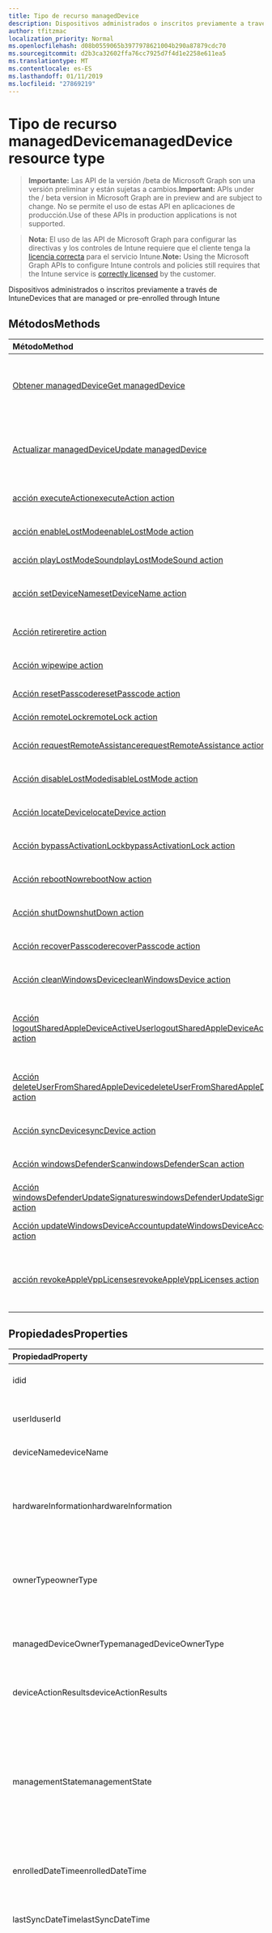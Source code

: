 ```yaml
---
title: Tipo de recurso managedDevice
description: Dispositivos administrados o inscritos previamente a través de Intune
author: tfitzmac
localization_priority: Normal
ms.openlocfilehash: d08b0559065b3977978621004b290a87879cdc70
ms.sourcegitcommit: d2b3ca32602ffa76cc7925d7f4d1e2258e611ea5
ms.translationtype: MT
ms.contentlocale: es-ES
ms.lasthandoff: 01/11/2019
ms.locfileid: "27869219"
---
```

# <a name="manageddevice-resource-type"></a><span data-ttu-id="c6d15-103">Tipo de recurso managedDevice</span><span class="sxs-lookup"><span data-stu-id="c6d15-103">managedDevice resource type</span></span>

> <span data-ttu-id="c6d15-104">**Importante:** Las API de la versión /beta de Microsoft Graph son una versión preliminar y están sujetas a cambios.</span><span class="sxs-lookup"><span data-stu-id="c6d15-104">**Important:** APIs under the / beta version in Microsoft Graph are in preview and are subject to change.</span></span> <span data-ttu-id="c6d15-105">No se permite el uso de estas API en aplicaciones de producción.</span><span class="sxs-lookup"><span data-stu-id="c6d15-105">Use of these APIs in production applications is not supported.</span></span>

> <span data-ttu-id="c6d15-106">**Nota:** El uso de las API de Microsoft Graph para configurar las directivas y los controles de Intune requiere que el cliente tenga la [licencia correcta](https://go.microsoft.com/fwlink/?linkid=839381) para el servicio Intune.</span><span class="sxs-lookup"><span data-stu-id="c6d15-106">**Note:** Using the Microsoft Graph APIs to configure Intune controls and policies still requires that the Intune service is [correctly licensed](https://go.microsoft.com/fwlink/?linkid=839381) by the customer.</span></span>

<span data-ttu-id="c6d15-107">Dispositivos administrados o inscritos previamente a través de Intune</span><span class="sxs-lookup"><span data-stu-id="c6d15-107">Devices that are managed or pre-enrolled through Intune</span></span>
## <a name="methods"></a><span data-ttu-id="c6d15-108">Métodos</span><span class="sxs-lookup"><span data-stu-id="c6d15-108">Methods</span></span>
|<span data-ttu-id="c6d15-109">Método</span><span class="sxs-lookup"><span data-stu-id="c6d15-109">Method</span></span>|<span data-ttu-id="c6d15-110">Tipo de valor devuelto</span><span class="sxs-lookup"><span data-stu-id="c6d15-110">Return Type</span></span>|<span data-ttu-id="c6d15-111">Descripción</span><span class="sxs-lookup"><span data-stu-id="c6d15-111">Description</span></span>|
|:---|:---|:---|
|[<span data-ttu-id="c6d15-112">Obtener managedDevice</span><span class="sxs-lookup"><span data-stu-id="c6d15-112">Get managedDevice</span></span>](../api/intune-devices-manageddevice-get.md)|[<span data-ttu-id="c6d15-113">managedDevice</span><span class="sxs-lookup"><span data-stu-id="c6d15-113">managedDevice</span></span>](../resources/intune-devices-manageddevice.md)|<span data-ttu-id="c6d15-114">Lea las propiedades y las relaciones del objeto [managedDevice](../resources/intune-devices-manageddevice.md).</span><span class="sxs-lookup"><span data-stu-id="c6d15-114">Read properties and relationships of the [managedDevice](../resources/intune-devices-manageddevice.md) object.</span></span>|
|[<span data-ttu-id="c6d15-115">Actualizar managedDevice</span><span class="sxs-lookup"><span data-stu-id="c6d15-115">Update managedDevice</span></span>](../api/intune-devices-manageddevice-update.md)|[<span data-ttu-id="c6d15-116">managedDevice</span><span class="sxs-lookup"><span data-stu-id="c6d15-116">managedDevice</span></span>](../resources/intune-devices-manageddevice.md)|<span data-ttu-id="c6d15-117">Actualice las propiedades de un objeto [managedDevice](../resources/intune-devices-manageddevice.md).</span><span class="sxs-lookup"><span data-stu-id="c6d15-117">Update the properties of a [managedDevice](../resources/intune-devices-manageddevice.md) object.</span></span>|
|[<span data-ttu-id="c6d15-118">acción executeAction</span><span class="sxs-lookup"><span data-stu-id="c6d15-118">executeAction action</span></span>](../api/intune-devices-manageddevice-executeaction.md)|[<span data-ttu-id="c6d15-119">bulkManagedDeviceActionResult</span><span class="sxs-lookup"><span data-stu-id="c6d15-119">bulkManagedDeviceActionResult</span></span>](../resources/intune-devices-bulkmanageddeviceactionresult.md)|<span data-ttu-id="c6d15-120">Todavía no documentado</span><span class="sxs-lookup"><span data-stu-id="c6d15-120">Not yet documented</span></span>|
|[<span data-ttu-id="c6d15-121">acción enableLostMode</span><span class="sxs-lookup"><span data-stu-id="c6d15-121">enableLostMode action</span></span>](../api/intune-devices-manageddevice-enablelostmode.md)|<span data-ttu-id="c6d15-122">Ninguno</span><span class="sxs-lookup"><span data-stu-id="c6d15-122">None</span></span>|<span data-ttu-id="c6d15-123">Habilitar el modo pierden</span><span class="sxs-lookup"><span data-stu-id="c6d15-123">Enable lost mode</span></span>|
|[<span data-ttu-id="c6d15-124">acción playLostModeSound</span><span class="sxs-lookup"><span data-stu-id="c6d15-124">playLostModeSound action</span></span>](../api/intune-devices-manageddevice-playlostmodesound.md)|<span data-ttu-id="c6d15-125">Ninguno</span><span class="sxs-lookup"><span data-stu-id="c6d15-125">None</span></span>|<span data-ttu-id="c6d15-126">Bloqueo remoto</span><span class="sxs-lookup"><span data-stu-id="c6d15-126">Remote lock</span></span>|
|[<span data-ttu-id="c6d15-127">acción setDeviceName</span><span class="sxs-lookup"><span data-stu-id="c6d15-127">setDeviceName action</span></span>](../api/intune-devices-manageddevice-setdevicename.md)|<span data-ttu-id="c6d15-128">Ninguno</span><span class="sxs-lookup"><span data-stu-id="c6d15-128">None</span></span>|<span data-ttu-id="c6d15-129">Establecer el nombre de dispositivo del dispositivo.</span><span class="sxs-lookup"><span data-stu-id="c6d15-129">Set device name of the device.</span></span>|
|[<span data-ttu-id="c6d15-130">Acción retire</span><span class="sxs-lookup"><span data-stu-id="c6d15-130">retire action</span></span>](../api/intune-devices-manageddevice-retire.md)|<span data-ttu-id="c6d15-131">Ninguno</span><span class="sxs-lookup"><span data-stu-id="c6d15-131">None</span></span>|<span data-ttu-id="c6d15-132">Retirar un dispositivo</span><span class="sxs-lookup"><span data-stu-id="c6d15-132">Retire a device</span></span>|
|[<span data-ttu-id="c6d15-133">Acción wipe</span><span class="sxs-lookup"><span data-stu-id="c6d15-133">wipe action</span></span>](../api/intune-devices-manageddevice-wipe.md)|<span data-ttu-id="c6d15-134">Ninguno</span><span class="sxs-lookup"><span data-stu-id="c6d15-134">None</span></span>|<span data-ttu-id="c6d15-135">Eliminar los datos de un dispositivo</span><span class="sxs-lookup"><span data-stu-id="c6d15-135">Wipe a device</span></span>|
|[<span data-ttu-id="c6d15-136">Acción resetPasscode</span><span class="sxs-lookup"><span data-stu-id="c6d15-136">resetPasscode action</span></span>](../api/intune-devices-manageddevice-resetpasscode.md)|<span data-ttu-id="c6d15-137">Ninguno</span><span class="sxs-lookup"><span data-stu-id="c6d15-137">None</span></span>|<span data-ttu-id="c6d15-138">Restablecer código de acceso</span><span class="sxs-lookup"><span data-stu-id="c6d15-138">Reset passcode</span></span>|
|[<span data-ttu-id="c6d15-139">Acción remoteLock</span><span class="sxs-lookup"><span data-stu-id="c6d15-139">remoteLock action</span></span>](../api/intune-devices-manageddevice-remotelock.md)|<span data-ttu-id="c6d15-140">Ninguno</span><span class="sxs-lookup"><span data-stu-id="c6d15-140">None</span></span>|<span data-ttu-id="c6d15-141">Bloqueo remoto</span><span class="sxs-lookup"><span data-stu-id="c6d15-141">Remote lock</span></span>|
|[<span data-ttu-id="c6d15-142">Acción requestRemoteAssistance</span><span class="sxs-lookup"><span data-stu-id="c6d15-142">requestRemoteAssistance action</span></span>](../api/intune-devices-manageddevice-requestremoteassistance.md)|<span data-ttu-id="c6d15-143">Ninguno</span><span class="sxs-lookup"><span data-stu-id="c6d15-143">None</span></span>|<span data-ttu-id="c6d15-144">Solicitar asistencia remota</span><span class="sxs-lookup"><span data-stu-id="c6d15-144">Request remote assistance</span></span>|
|[<span data-ttu-id="c6d15-145">Acción disableLostMode</span><span class="sxs-lookup"><span data-stu-id="c6d15-145">disableLostMode action</span></span>](../api/intune-devices-manageddevice-disablelostmode.md)|<span data-ttu-id="c6d15-146">Ninguno</span><span class="sxs-lookup"><span data-stu-id="c6d15-146">None</span></span>|<span data-ttu-id="c6d15-147">Deshabilitar modo Perdido</span><span class="sxs-lookup"><span data-stu-id="c6d15-147">Disable lost mode</span></span>|
|[<span data-ttu-id="c6d15-148">Acción locateDevice</span><span class="sxs-lookup"><span data-stu-id="c6d15-148">locateDevice action</span></span>](../api/intune-devices-manageddevice-locatedevice.md)|<span data-ttu-id="c6d15-149">Ninguno</span><span class="sxs-lookup"><span data-stu-id="c6d15-149">None</span></span>|<span data-ttu-id="c6d15-150">Buscar un dispositivo</span><span class="sxs-lookup"><span data-stu-id="c6d15-150">Locate a device</span></span>|
|[<span data-ttu-id="c6d15-151">Acción bypassActivationLock</span><span class="sxs-lookup"><span data-stu-id="c6d15-151">bypassActivationLock action</span></span>](../api/intune-devices-manageddevice-bypassactivationlock.md)|<span data-ttu-id="c6d15-152">Ninguno</span><span class="sxs-lookup"><span data-stu-id="c6d15-152">None</span></span>|<span data-ttu-id="c6d15-153">Omitir bloqueo de activación</span><span class="sxs-lookup"><span data-stu-id="c6d15-153">Bypass activation lock</span></span>|
|[<span data-ttu-id="c6d15-154">Acción rebootNow</span><span class="sxs-lookup"><span data-stu-id="c6d15-154">rebootNow action</span></span>](../api/intune-devices-manageddevice-rebootnow.md)|<span data-ttu-id="c6d15-155">Ninguno</span><span class="sxs-lookup"><span data-stu-id="c6d15-155">None</span></span>|<span data-ttu-id="c6d15-156">Reiniciar el dispositivo</span><span class="sxs-lookup"><span data-stu-id="c6d15-156">Reboot device</span></span>|
|[<span data-ttu-id="c6d15-157">Acción shutDown</span><span class="sxs-lookup"><span data-stu-id="c6d15-157">shutDown action</span></span>](../api/intune-devices-manageddevice-shutdown.md)|<span data-ttu-id="c6d15-158">Ninguno</span><span class="sxs-lookup"><span data-stu-id="c6d15-158">None</span></span>|<span data-ttu-id="c6d15-159">Apagar el dispositivo</span><span class="sxs-lookup"><span data-stu-id="c6d15-159">Shut down device</span></span>|
|[<span data-ttu-id="c6d15-160">Acción recoverPasscode</span><span class="sxs-lookup"><span data-stu-id="c6d15-160">recoverPasscode action</span></span>](../api/intune-devices-manageddevice-recoverpasscode.md)|<span data-ttu-id="c6d15-161">Ninguno</span><span class="sxs-lookup"><span data-stu-id="c6d15-161">None</span></span>|<span data-ttu-id="c6d15-162">Recuperar código de acceso</span><span class="sxs-lookup"><span data-stu-id="c6d15-162">Recover passcode</span></span>|
|[<span data-ttu-id="c6d15-163">Acción cleanWindowsDevice</span><span class="sxs-lookup"><span data-stu-id="c6d15-163">cleanWindowsDevice action</span></span>](../api/intune-devices-manageddevice-cleanwindowsdevice.md)|<span data-ttu-id="c6d15-164">Ninguno</span><span class="sxs-lookup"><span data-stu-id="c6d15-164">None</span></span>|<span data-ttu-id="c6d15-165">Limpiar dispositivo Windows</span><span class="sxs-lookup"><span data-stu-id="c6d15-165">Clean Windows device</span></span>|
|[<span data-ttu-id="c6d15-166">Acción logoutSharedAppleDeviceActiveUser</span><span class="sxs-lookup"><span data-stu-id="c6d15-166">logoutSharedAppleDeviceActiveUser action</span></span>](../api/intune-devices-manageddevice-logoutsharedappledeviceactiveuser.md)|<span data-ttu-id="c6d15-167">Ninguno</span><span class="sxs-lookup"><span data-stu-id="c6d15-167">None</span></span>|<span data-ttu-id="c6d15-168">Cerrar la sesión del usuario activo del dispositivo Apple compartido</span><span class="sxs-lookup"><span data-stu-id="c6d15-168">Logout shared Apple device active user</span></span>|
|[<span data-ttu-id="c6d15-169">Acción deleteUserFromSharedAppleDevice</span><span class="sxs-lookup"><span data-stu-id="c6d15-169">deleteUserFromSharedAppleDevice action</span></span>](../api/intune-devices-manageddevice-deleteuserfromsharedappledevice.md)|<span data-ttu-id="c6d15-170">Ninguno</span><span class="sxs-lookup"><span data-stu-id="c6d15-170">None</span></span>|<span data-ttu-id="c6d15-171">Eliminar usuario del dispositivo Apple compartido</span><span class="sxs-lookup"><span data-stu-id="c6d15-171">Delete user from shared Apple device</span></span>|
|[<span data-ttu-id="c6d15-172">Acción syncDevice</span><span class="sxs-lookup"><span data-stu-id="c6d15-172">syncDevice action</span></span>](../api/intune-devices-manageddevice-syncdevice.md)|<span data-ttu-id="c6d15-173">Ninguno</span><span class="sxs-lookup"><span data-stu-id="c6d15-173">None</span></span>|<span data-ttu-id="c6d15-174">Todavía no documentado</span><span class="sxs-lookup"><span data-stu-id="c6d15-174">Not yet documented</span></span>|
|[<span data-ttu-id="c6d15-175">Acción windowsDefenderScan</span><span class="sxs-lookup"><span data-stu-id="c6d15-175">windowsDefenderScan action</span></span>](../api/intune-devices-manageddevice-windowsdefenderscan.md)|<span data-ttu-id="c6d15-176">Ninguno</span><span class="sxs-lookup"><span data-stu-id="c6d15-176">None</span></span>|<span data-ttu-id="c6d15-177">Todavía no documentado</span><span class="sxs-lookup"><span data-stu-id="c6d15-177">Not yet documented</span></span>|
|[<span data-ttu-id="c6d15-178">Acción windowsDefenderUpdateSignatures</span><span class="sxs-lookup"><span data-stu-id="c6d15-178">windowsDefenderUpdateSignatures action</span></span>](../api/intune-devices-manageddevice-windowsdefenderupdatesignatures.md)|<span data-ttu-id="c6d15-179">Ninguno</span><span class="sxs-lookup"><span data-stu-id="c6d15-179">None</span></span>|<span data-ttu-id="c6d15-180">Todavía no documentado</span><span class="sxs-lookup"><span data-stu-id="c6d15-180">Not yet documented</span></span>|
|[<span data-ttu-id="c6d15-181">Acción updateWindowsDeviceAccount</span><span class="sxs-lookup"><span data-stu-id="c6d15-181">updateWindowsDeviceAccount action</span></span>](../api/intune-devices-manageddevice-updatewindowsdeviceaccount.md)|<span data-ttu-id="c6d15-182">Ninguno</span><span class="sxs-lookup"><span data-stu-id="c6d15-182">None</span></span>|<span data-ttu-id="c6d15-183">Todavía no documentado</span><span class="sxs-lookup"><span data-stu-id="c6d15-183">Not yet documented</span></span>|
|[<span data-ttu-id="c6d15-184">acción revokeAppleVppLicenses</span><span class="sxs-lookup"><span data-stu-id="c6d15-184">revokeAppleVppLicenses action</span></span>](../api/intune-devices-manageddevice-revokeapplevpplicenses.md)|<span data-ttu-id="c6d15-185">Ninguno</span><span class="sxs-lookup"><span data-stu-id="c6d15-185">None</span></span>|<span data-ttu-id="c6d15-186">Revocar todas las licencias de Apple Vpp para un dispositivo</span><span class="sxs-lookup"><span data-stu-id="c6d15-186">Revoke all Apple Vpp licenses for a device</span></span>|

## <a name="properties"></a><span data-ttu-id="c6d15-187">Propiedades</span><span class="sxs-lookup"><span data-stu-id="c6d15-187">Properties</span></span>
|<span data-ttu-id="c6d15-188">Propiedad</span><span class="sxs-lookup"><span data-stu-id="c6d15-188">Property</span></span>|<span data-ttu-id="c6d15-189">Tipo</span><span class="sxs-lookup"><span data-stu-id="c6d15-189">Type</span></span>|<span data-ttu-id="c6d15-190">Descripción</span><span class="sxs-lookup"><span data-stu-id="c6d15-190">Description</span></span>|
|:---|:---|:---|
|<span data-ttu-id="c6d15-191">id</span><span class="sxs-lookup"><span data-stu-id="c6d15-191">id</span></span>|<span data-ttu-id="c6d15-192">Cadena</span><span class="sxs-lookup"><span data-stu-id="c6d15-192">String</span></span>|<span data-ttu-id="c6d15-193">Identificador único del dispositivo.</span><span class="sxs-lookup"><span data-stu-id="c6d15-193">Unique Identifier for the device</span></span>|
|<span data-ttu-id="c6d15-194">userId</span><span class="sxs-lookup"><span data-stu-id="c6d15-194">userId</span></span>|<span data-ttu-id="c6d15-195">Cadena</span><span class="sxs-lookup"><span data-stu-id="c6d15-195">String</span></span>|<span data-ttu-id="c6d15-196">Identificador único del usuario asociado al dispositivo.</span><span class="sxs-lookup"><span data-stu-id="c6d15-196">Unique Identifier for the user associated with the device</span></span>|
|<span data-ttu-id="c6d15-197">deviceName</span><span class="sxs-lookup"><span data-stu-id="c6d15-197">deviceName</span></span>|<span data-ttu-id="c6d15-198">Cadena</span><span class="sxs-lookup"><span data-stu-id="c6d15-198">String</span></span>|<span data-ttu-id="c6d15-199">Nombre del dispositivo.</span><span class="sxs-lookup"><span data-stu-id="c6d15-199">Name of the device</span></span>|
|<span data-ttu-id="c6d15-200">hardwareInformation</span><span class="sxs-lookup"><span data-stu-id="c6d15-200">hardwareInformation</span></span>|[<span data-ttu-id="c6d15-201">hardwareInformation</span><span class="sxs-lookup"><span data-stu-id="c6d15-201">hardwareInformation</span></span>](../resources/intune-devices-hardwareinformation.md)|<span data-ttu-id="c6d15-202">Los detalles de hardward para el dispositivo.</span><span class="sxs-lookup"><span data-stu-id="c6d15-202">The hardward details for the device.</span></span>  <span data-ttu-id="c6d15-203">Incluye información como el espacio de almacenamiento, el fabricante, el número de serie, etcetera.</span><span class="sxs-lookup"><span data-stu-id="c6d15-203">Includes information such as storage space, manufacturer, serial number, etc.</span></span>|
|<span data-ttu-id="c6d15-204">ownerType</span><span class="sxs-lookup"><span data-stu-id="c6d15-204">ownerType</span></span>|[<span data-ttu-id="c6d15-205">ownerType</span><span class="sxs-lookup"><span data-stu-id="c6d15-205">ownerType</span></span>](../resources/intune-devices-ownertype.md)|<span data-ttu-id="c6d15-206">Propietario del dispositivo.</span><span class="sxs-lookup"><span data-stu-id="c6d15-206">Ownership of the device.</span></span> <span data-ttu-id="c6d15-207">Puede ser 'compañía' o 'personal'.</span><span class="sxs-lookup"><span data-stu-id="c6d15-207">Can be 'company' or 'personal'.</span></span> <span data-ttu-id="c6d15-208">Los valores posibles son: `unknown`, `company` y `personal`.</span><span class="sxs-lookup"><span data-stu-id="c6d15-208">Possible values are: `unknown`, `company`, `personal`.</span></span>|
|<span data-ttu-id="c6d15-209">managedDeviceOwnerType</span><span class="sxs-lookup"><span data-stu-id="c6d15-209">managedDeviceOwnerType</span></span>|[<span data-ttu-id="c6d15-210">managedDeviceOwnerType</span><span class="sxs-lookup"><span data-stu-id="c6d15-210">managedDeviceOwnerType</span></span>](../resources/intune-devices-manageddeviceownertype.md)|<span data-ttu-id="c6d15-211">Propietario del dispositivo.</span><span class="sxs-lookup"><span data-stu-id="c6d15-211">Ownership of the device.</span></span> <span data-ttu-id="c6d15-212">Puede ser 'compañía' o 'personal'.</span><span class="sxs-lookup"><span data-stu-id="c6d15-212">Can be 'company' or 'personal'.</span></span> <span data-ttu-id="c6d15-213">Los valores posibles son: `unknown`, `company` y `personal`.</span><span class="sxs-lookup"><span data-stu-id="c6d15-213">Possible values are: `unknown`, `company`, `personal`.</span></span>|
|<span data-ttu-id="c6d15-214">deviceActionResults</span><span class="sxs-lookup"><span data-stu-id="c6d15-214">deviceActionResults</span></span>|<span data-ttu-id="c6d15-215">Colección [deviceActionResult](../resources/intune-devices-deviceactionresult.md)</span><span class="sxs-lookup"><span data-stu-id="c6d15-215">[deviceActionResult](../resources/intune-devices-deviceactionresult.md) collection</span></span>|<span data-ttu-id="c6d15-216">Lista de objetos deviceActionResult ComplexType.</span><span class="sxs-lookup"><span data-stu-id="c6d15-216">List of ComplexType deviceActionResult objects.</span></span>|
|<span data-ttu-id="c6d15-217">managementState</span><span class="sxs-lookup"><span data-stu-id="c6d15-217">managementState</span></span>|[<span data-ttu-id="c6d15-218">managementState</span><span class="sxs-lookup"><span data-stu-id="c6d15-218">managementState</span></span>](../resources/intune-devices-managementstate.md)|<span data-ttu-id="c6d15-219">Estado de administración del dispositivo.</span><span class="sxs-lookup"><span data-stu-id="c6d15-219">Management state of the device.</span></span> <span data-ttu-id="c6d15-220">Los valores posibles son: `managed`, `retirePending`, `retireFailed`, `wipePending`, `wipeFailed`, `unhealthy`, `deletePending`, `retireIssued`, `wipeIssued`, `wipeCanceled`, `retireCanceled` y `discovered`.</span><span class="sxs-lookup"><span data-stu-id="c6d15-220">Possible values are: `managed`, `retirePending`, `retireFailed`, `wipePending`, `wipeFailed`, `unhealthy`, `deletePending`, `retireIssued`, `wipeIssued`, `wipeCanceled`, `retireCanceled`, `discovered`.</span></span>|
|<span data-ttu-id="c6d15-221">enrolledDateTime</span><span class="sxs-lookup"><span data-stu-id="c6d15-221">enrolledDateTime</span></span>|<span data-ttu-id="c6d15-222">DateTimeOffset</span><span class="sxs-lookup"><span data-stu-id="c6d15-222">DateTimeOffset</span></span>|<span data-ttu-id="c6d15-223">Hora de inscripción del dispositivo.</span><span class="sxs-lookup"><span data-stu-id="c6d15-223">Enrollment time of the device.</span></span>|
|<span data-ttu-id="c6d15-224">lastSyncDateTime</span><span class="sxs-lookup"><span data-stu-id="c6d15-224">lastSyncDateTime</span></span>|<span data-ttu-id="c6d15-225">DateTimeOffset</span><span class="sxs-lookup"><span data-stu-id="c6d15-225">DateTimeOffset</span></span>|<span data-ttu-id="c6d15-226">Fecha y hora en que el dispositivo completó por última vez una sincronización correcta con Intune.</span><span class="sxs-lookup"><span data-stu-id="c6d15-226">The date and time that the device last completed a successful sync with Intune.</span></span>|
|<span data-ttu-id="c6d15-227">chassisType</span><span class="sxs-lookup"><span data-stu-id="c6d15-227">chassisType</span></span>|[<span data-ttu-id="c6d15-228">chassisType</span><span class="sxs-lookup"><span data-stu-id="c6d15-228">chassisType</span></span>](../resources/intune-devices-chassistype.md)|<span data-ttu-id="c6d15-229">Tipo de chasis del dispositivo.</span><span class="sxs-lookup"><span data-stu-id="c6d15-229">Chassis type of the device.</span></span> <span data-ttu-id="c6d15-230">Los valores posibles son: `unknown`, `desktop`, `laptop`, `worksWorkstation`, `enterpriseServer`, `phone`, `tablet`, `mobileOther` y `mobileUnknown`.</span><span class="sxs-lookup"><span data-stu-id="c6d15-230">Possible values are: `unknown`, `desktop`, `laptop`, `worksWorkstation`, `enterpriseServer`, `phone`, `tablet`, `mobileOther`, `mobileUnknown`.</span></span>|
|<span data-ttu-id="c6d15-231">operatingSystem</span><span class="sxs-lookup"><span data-stu-id="c6d15-231">operatingSystem</span></span>|<span data-ttu-id="c6d15-232">Cadena</span><span class="sxs-lookup"><span data-stu-id="c6d15-232">String</span></span>|<span data-ttu-id="c6d15-233">Sistema operativo del dispositivo.</span><span class="sxs-lookup"><span data-stu-id="c6d15-233">Operating system of the device.</span></span> <span data-ttu-id="c6d15-234">Windows, iOS, etc.</span><span class="sxs-lookup"><span data-stu-id="c6d15-234">Windows, iOS, etc.</span></span>|
|<span data-ttu-id="c6d15-235">deviceType</span><span class="sxs-lookup"><span data-stu-id="c6d15-235">deviceType</span></span>|[<span data-ttu-id="c6d15-236">deviceType</span><span class="sxs-lookup"><span data-stu-id="c6d15-236">deviceType</span></span>](../resources/intune-shared-devicetype.md)|<span data-ttu-id="c6d15-237">Plataforma del dispositivo.</span><span class="sxs-lookup"><span data-stu-id="c6d15-237">Platform of the device.</span></span> <span data-ttu-id="c6d15-238">Los valores posibles son: `desktop`, `windowsRT`, `winMO6`, `nokia`, `windowsPhone`, `mac`, `winCE`, `winEmbedded`, `iPhone`, `iPad`, `iPod`, `android`, `iSocConsumer`, `unix`, `macMDM`, `holoLens`, `surfaceHub`, `androidForWork`, `androidEnterprise` , `blackberry`, `palm`, `unknown`.</span><span class="sxs-lookup"><span data-stu-id="c6d15-238">Possible values are: `desktop`, `windowsRT`, `winMO6`, `nokia`, `windowsPhone`, `mac`, `winCE`, `winEmbedded`, `iPhone`, `iPad`, `iPod`, `android`, `iSocConsumer`, `unix`, `macMDM`, `holoLens`, `surfaceHub`, `androidForWork`, `androidEnterprise`, `blackberry`, `palm`, `unknown`.</span></span>|
|<span data-ttu-id="c6d15-239">complianceState</span><span class="sxs-lookup"><span data-stu-id="c6d15-239">complianceState</span></span>|[<span data-ttu-id="c6d15-240">complianceState</span><span class="sxs-lookup"><span data-stu-id="c6d15-240">complianceState</span></span>](../resources/intune-devices-compliancestate.md)|<span data-ttu-id="c6d15-241">Estado de cumplimiento del dispositivo.</span><span class="sxs-lookup"><span data-stu-id="c6d15-241">Compliance state of the device.</span></span> <span data-ttu-id="c6d15-242">Los valores posibles son: `unknown`, `compliant`, `noncompliant`, `conflict`, `error`, `inGracePeriod` y `configManager`.</span><span class="sxs-lookup"><span data-stu-id="c6d15-242">Possible values are: `unknown`, `compliant`, `noncompliant`, `conflict`, `error`, `inGracePeriod`, `configManager`.</span></span>|
|<span data-ttu-id="c6d15-243">jailBroken</span><span class="sxs-lookup"><span data-stu-id="c6d15-243">jailBroken</span></span>|<span data-ttu-id="c6d15-244">Cadena</span><span class="sxs-lookup"><span data-stu-id="c6d15-244">String</span></span>|<span data-ttu-id="c6d15-245">Indica si se trata de un dispositivo liberado o con permisos elevados.</span><span class="sxs-lookup"><span data-stu-id="c6d15-245">whether the device is jail broken or rooted.</span></span>|
|<span data-ttu-id="c6d15-246">managementAgent</span><span class="sxs-lookup"><span data-stu-id="c6d15-246">managementAgent</span></span>|[<span data-ttu-id="c6d15-247">managementAgentType</span><span class="sxs-lookup"><span data-stu-id="c6d15-247">managementAgentType</span></span>](../resources/intune-devices-managementagenttype.md)|<span data-ttu-id="c6d15-248">Canal de administración del dispositivo.</span><span class="sxs-lookup"><span data-stu-id="c6d15-248">Management channel of the device.</span></span> <span data-ttu-id="c6d15-249">Intune, EAS, etcetera. Los valores posibles son: `eas`, `mdm`, `easMdm`, `intuneClient`, `easIntuneClient`, `configurationManagerClient`, `configurationManagerClientMdm`, `configurationManagerClientMdmEas`, `unknown`, `jamf`, `googleCloudDevicePolicyController`, `microsoft365ManagedMdm`.</span><span class="sxs-lookup"><span data-stu-id="c6d15-249">Intune, EAS, etc. Possible values are: `eas`, `mdm`, `easMdm`, `intuneClient`, `easIntuneClient`, `configurationManagerClient`, `configurationManagerClientMdm`, `configurationManagerClientMdmEas`, `unknown`, `jamf`, `googleCloudDevicePolicyController`, `microsoft365ManagedMdm`.</span></span>|
|<span data-ttu-id="c6d15-250">osVersion</span><span class="sxs-lookup"><span data-stu-id="c6d15-250">osVersion</span></span>|<span data-ttu-id="c6d15-251">Cadena</span><span class="sxs-lookup"><span data-stu-id="c6d15-251">String</span></span>|<span data-ttu-id="c6d15-252">Versión del sistema operativo del dispositivo.</span><span class="sxs-lookup"><span data-stu-id="c6d15-252">Operating system version of the device.</span></span>|
|<span data-ttu-id="c6d15-253">easActivated</span><span class="sxs-lookup"><span data-stu-id="c6d15-253">easActivated</span></span>|<span data-ttu-id="c6d15-254">Booleano</span><span class="sxs-lookup"><span data-stu-id="c6d15-254">Boolean</span></span>|<span data-ttu-id="c6d15-255">Indica si el dispositivo tiene Exchange ActiveSync activado.</span><span class="sxs-lookup"><span data-stu-id="c6d15-255">Whether the device is Exchange ActiveSync activated.</span></span>|
|<span data-ttu-id="c6d15-256">easDeviceId</span><span class="sxs-lookup"><span data-stu-id="c6d15-256">easDeviceId</span></span>|<span data-ttu-id="c6d15-257">Cadena</span><span class="sxs-lookup"><span data-stu-id="c6d15-257">String</span></span>|<span data-ttu-id="c6d15-258">Identificador de Exchange ActiveSync del dispositivo.</span><span class="sxs-lookup"><span data-stu-id="c6d15-258">Exchange ActiveSync Id of the device.</span></span>|
|<span data-ttu-id="c6d15-259">easActivationDateTime</span><span class="sxs-lookup"><span data-stu-id="c6d15-259">easActivationDateTime</span></span>|<span data-ttu-id="c6d15-260">DateTimeOffset</span><span class="sxs-lookup"><span data-stu-id="c6d15-260">DateTimeOffset</span></span>|<span data-ttu-id="c6d15-261">Hora de activación de Exchange ActivationSync del dispositivo.</span><span class="sxs-lookup"><span data-stu-id="c6d15-261">Exchange ActivationSync activation time of the device.</span></span>|
|<span data-ttu-id="c6d15-262">aadRegistered</span><span class="sxs-lookup"><span data-stu-id="c6d15-262">aadRegistered</span></span>|<span data-ttu-id="c6d15-263">Booleano</span><span class="sxs-lookup"><span data-stu-id="c6d15-263">Boolean</span></span>|<span data-ttu-id="c6d15-264">Indica si el dispositivo está registrado en Azure Active Directory.</span><span class="sxs-lookup"><span data-stu-id="c6d15-264">Whether the device is Azure Active Directory registered.</span></span>|
|<span data-ttu-id="c6d15-265">azureADRegistered</span><span class="sxs-lookup"><span data-stu-id="c6d15-265">azureADRegistered</span></span>|<span data-ttu-id="c6d15-266">Booleano</span><span class="sxs-lookup"><span data-stu-id="c6d15-266">Boolean</span></span>|<span data-ttu-id="c6d15-267">Indica si el dispositivo está registrado en Azure Active Directory.</span><span class="sxs-lookup"><span data-stu-id="c6d15-267">Whether the device is Azure Active Directory registered.</span></span>|
|<span data-ttu-id="c6d15-268">deviceEnrollmentType</span><span class="sxs-lookup"><span data-stu-id="c6d15-268">deviceEnrollmentType</span></span>|[<span data-ttu-id="c6d15-269">deviceEnrollmentType</span><span class="sxs-lookup"><span data-stu-id="c6d15-269">deviceEnrollmentType</span></span>](../resources/intune-shared-deviceenrollmenttype.md)|<span data-ttu-id="c6d15-270">Tipo de inscripción del dispositivo.</span><span class="sxs-lookup"><span data-stu-id="c6d15-270">Enrollment type of the device.</span></span> <span data-ttu-id="c6d15-271">Los valores posibles son: `unknown`, `userEnrollment`, `deviceEnrollmentManager`, `appleBulkWithUser`, `appleBulkWithoutUser`, `windowsAzureADJoin`, `windowsBulkUserless`, `windowsAutoEnrollment`, `windowsBulkAzureDomainJoin` y `windowsCoManagement`.</span><span class="sxs-lookup"><span data-stu-id="c6d15-271">Possible values are: `unknown`, `userEnrollment`, `deviceEnrollmentManager`, `appleBulkWithUser`, `appleBulkWithoutUser`, `windowsAzureADJoin`, `windowsBulkUserless`, `windowsAutoEnrollment`, `windowsBulkAzureDomainJoin`, `windowsCoManagement`.</span></span>|
|<span data-ttu-id="c6d15-272">lostModeState</span><span class="sxs-lookup"><span data-stu-id="c6d15-272">lostModeState</span></span>|[<span data-ttu-id="c6d15-273">lostModeState</span><span class="sxs-lookup"><span data-stu-id="c6d15-273">lostModeState</span></span>](../resources/intune-devices-lostmodestate.md)|<span data-ttu-id="c6d15-274">Indica si el modo pierden está habilitado o deshabilitado.</span><span class="sxs-lookup"><span data-stu-id="c6d15-274">Indicates if Lost mode is enabled or disabled.</span></span> <span data-ttu-id="c6d15-275">Los valores posibles son: `disabled` y `enabled`.</span><span class="sxs-lookup"><span data-stu-id="c6d15-275">Possible values are: `disabled`, `enabled`.</span></span>|
|<span data-ttu-id="c6d15-276">activationLockBypassCode</span><span class="sxs-lookup"><span data-stu-id="c6d15-276">activationLockBypassCode</span></span>|<span data-ttu-id="c6d15-277">Cadena</span><span class="sxs-lookup"><span data-stu-id="c6d15-277">String</span></span>|<span data-ttu-id="c6d15-278">Código que permite que se omita el bloqueo de activación en un dispositivo.</span><span class="sxs-lookup"><span data-stu-id="c6d15-278">Code that allows the Activation Lock on a device to be bypassed.</span></span>|
|<span data-ttu-id="c6d15-279">emailAddress</span><span class="sxs-lookup"><span data-stu-id="c6d15-279">emailAddress</span></span>|<span data-ttu-id="c6d15-280">Cadena</span><span class="sxs-lookup"><span data-stu-id="c6d15-280">String</span></span>|<span data-ttu-id="c6d15-281">Direcciones de correo electrónico del usuario asociado al dispositivo.</span><span class="sxs-lookup"><span data-stu-id="c6d15-281">Email(s) for the user associated with the device</span></span>|
|<span data-ttu-id="c6d15-282">azureActiveDirectoryDeviceId</span><span class="sxs-lookup"><span data-stu-id="c6d15-282">azureActiveDirectoryDeviceId</span></span>|<span data-ttu-id="c6d15-283">Cadena</span><span class="sxs-lookup"><span data-stu-id="c6d15-283">String</span></span>|<span data-ttu-id="c6d15-284">Identificador único del dispositivo de Azure Active Directory.</span><span class="sxs-lookup"><span data-stu-id="c6d15-284">The unique identifier for the Azure Active Directory device.</span></span> <span data-ttu-id="c6d15-285">Solo lectura.</span><span class="sxs-lookup"><span data-stu-id="c6d15-285">Read only.</span></span>|
|<span data-ttu-id="c6d15-286">azureADDeviceId</span><span class="sxs-lookup"><span data-stu-id="c6d15-286">azureADDeviceId</span></span>|<span data-ttu-id="c6d15-287">Cadena</span><span class="sxs-lookup"><span data-stu-id="c6d15-287">String</span></span>|<span data-ttu-id="c6d15-288">Identificador único del dispositivo de Azure Active Directory.</span><span class="sxs-lookup"><span data-stu-id="c6d15-288">The unique identifier for the Azure Active Directory device.</span></span> <span data-ttu-id="c6d15-289">Solo lectura.</span><span class="sxs-lookup"><span data-stu-id="c6d15-289">Read only.</span></span>|
|<span data-ttu-id="c6d15-290">deviceRegistrationState</span><span class="sxs-lookup"><span data-stu-id="c6d15-290">deviceRegistrationState</span></span>|[<span data-ttu-id="c6d15-291">deviceRegistrationState</span><span class="sxs-lookup"><span data-stu-id="c6d15-291">deviceRegistrationState</span></span>](../resources/intune-devices-deviceregistrationstate.md)|<span data-ttu-id="c6d15-292">Estado de registro del dispositivo.</span><span class="sxs-lookup"><span data-stu-id="c6d15-292">Device registration state.</span></span> <span data-ttu-id="c6d15-293">Los valores posibles son: `notRegistered`, `registered`, `revoked`, `keyConflict`, `approvalPending`, `certificateReset`, `notRegisteredPendingEnrollment` y `unknown`.</span><span class="sxs-lookup"><span data-stu-id="c6d15-293">Possible values are: `notRegistered`, `registered`, `revoked`, `keyConflict`, `approvalPending`, `certificateReset`, `notRegisteredPendingEnrollment`, `unknown`.</span></span>|
|<span data-ttu-id="c6d15-294">deviceCategoryDisplayName</span><span class="sxs-lookup"><span data-stu-id="c6d15-294">deviceCategoryDisplayName</span></span>|<span data-ttu-id="c6d15-295">Cadena</span><span class="sxs-lookup"><span data-stu-id="c6d15-295">String</span></span>|<span data-ttu-id="c6d15-296">Nombre para mostrar de la categoría de dispositivo.</span><span class="sxs-lookup"><span data-stu-id="c6d15-296">Device category display name</span></span>|
|<span data-ttu-id="c6d15-297">isSupervised</span><span class="sxs-lookup"><span data-stu-id="c6d15-297">isSupervised</span></span>|<span data-ttu-id="c6d15-298">Booleano</span><span class="sxs-lookup"><span data-stu-id="c6d15-298">Boolean</span></span>|<span data-ttu-id="c6d15-299">Estado supervisado del dispositivo.</span><span class="sxs-lookup"><span data-stu-id="c6d15-299">Device supervised status</span></span>|
|<span data-ttu-id="c6d15-300">exchangeLastSuccessfulSyncDateTime</span><span class="sxs-lookup"><span data-stu-id="c6d15-300">exchangeLastSuccessfulSyncDateTime</span></span>|<span data-ttu-id="c6d15-301">DateTimeOffset</span><span class="sxs-lookup"><span data-stu-id="c6d15-301">DateTimeOffset</span></span>|<span data-ttu-id="c6d15-302">Última vez que el dispositivo estableció contacto con Exchange.</span><span class="sxs-lookup"><span data-stu-id="c6d15-302">Last time the device contacted Exchange.</span></span>|
|<span data-ttu-id="c6d15-303">exchangeAccessState</span><span class="sxs-lookup"><span data-stu-id="c6d15-303">exchangeAccessState</span></span>|[<span data-ttu-id="c6d15-304">deviceManagementExchangeAccessState</span><span class="sxs-lookup"><span data-stu-id="c6d15-304">deviceManagementExchangeAccessState</span></span>](../resources/intune-devices-devicemanagementexchangeaccessstate.md)|<span data-ttu-id="c6d15-305">Estado de acceso del dispositivo en Exchange.</span><span class="sxs-lookup"><span data-stu-id="c6d15-305">The Access State of the device in Exchange.</span></span> <span data-ttu-id="c6d15-306">Los valores posibles son: `none`, `unknown`, `allowed`, `blocked` y `quarantined`.</span><span class="sxs-lookup"><span data-stu-id="c6d15-306">Possible values are: `none`, `unknown`, `allowed`, `blocked`, `quarantined`.</span></span>|
|<span data-ttu-id="c6d15-307">exchangeAccessStateReason</span><span class="sxs-lookup"><span data-stu-id="c6d15-307">exchangeAccessStateReason</span></span>|[<span data-ttu-id="c6d15-308">deviceManagementExchangeAccessStateReason</span><span class="sxs-lookup"><span data-stu-id="c6d15-308">deviceManagementExchangeAccessStateReason</span></span>](../resources/intune-devices-devicemanagementexchangeaccessstatereason.md)|<span data-ttu-id="c6d15-309">Motivo del estado de acceso del dispositivo en Exchange.</span><span class="sxs-lookup"><span data-stu-id="c6d15-309">The reason for the device's access state in Exchange.</span></span> <span data-ttu-id="c6d15-310">Los valores posibles son: `none`, `unknown`, `exchangeGlobalRule`, `exchangeIndividualRule`, `exchangeDeviceRule`, `exchangeUpgrade`, `exchangeMailboxPolicy`, `other`, `compliant`, `notCompliant`, `notEnrolled`, `unknownLocation`, `mfaRequired`, `azureADBlockDueToAccessPolicy`, `compromisedPassword` y `deviceNotKnownWithManagedApp`.</span><span class="sxs-lookup"><span data-stu-id="c6d15-310">Possible values are: `none`, `unknown`, `exchangeGlobalRule`, `exchangeIndividualRule`, `exchangeDeviceRule`, `exchangeUpgrade`, `exchangeMailboxPolicy`, `other`, `compliant`, `notCompliant`, `notEnrolled`, `unknownLocation`, `mfaRequired`, `azureADBlockDueToAccessPolicy`, `compromisedPassword`, `deviceNotKnownWithManagedApp`.</span></span>|
|<span data-ttu-id="c6d15-311">remoteAssistanceSessionUrl</span><span class="sxs-lookup"><span data-stu-id="c6d15-311">remoteAssistanceSessionUrl</span></span>|<span data-ttu-id="c6d15-312">Cadena</span><span class="sxs-lookup"><span data-stu-id="c6d15-312">String</span></span>|<span data-ttu-id="c6d15-313">Dirección URL que permite que se establezca una sesión remota con el dispositivo.</span><span class="sxs-lookup"><span data-stu-id="c6d15-313">Url that allows a Remote Assistance session to be established with the device.</span></span>|
|<span data-ttu-id="c6d15-314">remoteAssistanceSessionErrorDetails</span><span class="sxs-lookup"><span data-stu-id="c6d15-314">remoteAssistanceSessionErrorDetails</span></span>|<span data-ttu-id="c6d15-315">Cadena</span><span class="sxs-lookup"><span data-stu-id="c6d15-315">String</span></span>|<span data-ttu-id="c6d15-316">Cadena de error que identifica los problemas al crear objetos de la sesión de asistencia remota.</span><span class="sxs-lookup"><span data-stu-id="c6d15-316">An error string that identifies issues when creating Remote Assistance session objects.</span></span>|
|<span data-ttu-id="c6d15-317">isEncrypted</span><span class="sxs-lookup"><span data-stu-id="c6d15-317">isEncrypted</span></span>|<span data-ttu-id="c6d15-318">Booleano</span><span class="sxs-lookup"><span data-stu-id="c6d15-318">Boolean</span></span>|<span data-ttu-id="c6d15-319">Estado del cifrado del dispositivo.</span><span class="sxs-lookup"><span data-stu-id="c6d15-319">Device encryption status</span></span>|
|<span data-ttu-id="c6d15-320">userPrincipalName</span><span class="sxs-lookup"><span data-stu-id="c6d15-320">userPrincipalName</span></span>|<span data-ttu-id="c6d15-321">Cadena</span><span class="sxs-lookup"><span data-stu-id="c6d15-321">String</span></span>|<span data-ttu-id="c6d15-322">Nombre principal de usuario del dispositivo.</span><span class="sxs-lookup"><span data-stu-id="c6d15-322">Device user principal name</span></span>|
|<span data-ttu-id="c6d15-323">model</span><span class="sxs-lookup"><span data-stu-id="c6d15-323">model</span></span>|<span data-ttu-id="c6d15-324">Cadena</span><span class="sxs-lookup"><span data-stu-id="c6d15-324">String</span></span>|<span data-ttu-id="c6d15-325">Modelo del dispositivo.</span><span class="sxs-lookup"><span data-stu-id="c6d15-325">Model of the device</span></span>|
|<span data-ttu-id="c6d15-326">manufacturer</span><span class="sxs-lookup"><span data-stu-id="c6d15-326">manufacturer</span></span>|<span data-ttu-id="c6d15-327">Cadena</span><span class="sxs-lookup"><span data-stu-id="c6d15-327">String</span></span>|<span data-ttu-id="c6d15-328">Fabricante del dispositivo.</span><span class="sxs-lookup"><span data-stu-id="c6d15-328">Manufacturer of the device</span></span>|
|<span data-ttu-id="c6d15-329">imei</span><span class="sxs-lookup"><span data-stu-id="c6d15-329">imei</span></span>|<span data-ttu-id="c6d15-330">Cadena</span><span class="sxs-lookup"><span data-stu-id="c6d15-330">String</span></span>|<span data-ttu-id="c6d15-331">IMEI</span><span class="sxs-lookup"><span data-stu-id="c6d15-331">IMEI</span></span>|
|<span data-ttu-id="c6d15-332">complianceGracePeriodExpirationDateTime</span><span class="sxs-lookup"><span data-stu-id="c6d15-332">complianceGracePeriodExpirationDateTime</span></span>|<span data-ttu-id="c6d15-333">DateTimeOffset</span><span class="sxs-lookup"><span data-stu-id="c6d15-333">DateTimeOffset</span></span>|<span data-ttu-id="c6d15-334">Fecha y hora en que expira el período de gracia de cumplimiento del dispositivo.</span><span class="sxs-lookup"><span data-stu-id="c6d15-334">The DateTime when device compliance grace period expires</span></span>|
|<span data-ttu-id="c6d15-335">serialNumber</span><span class="sxs-lookup"><span data-stu-id="c6d15-335">serialNumber</span></span>|<span data-ttu-id="c6d15-336">Cadena</span><span class="sxs-lookup"><span data-stu-id="c6d15-336">String</span></span>|<span data-ttu-id="c6d15-337">Número de serie.</span><span class="sxs-lookup"><span data-stu-id="c6d15-337">SerialNumber</span></span>|
|<span data-ttu-id="c6d15-338">phoneNumber</span><span class="sxs-lookup"><span data-stu-id="c6d15-338">phoneNumber</span></span>|<span data-ttu-id="c6d15-339">Cadena</span><span class="sxs-lookup"><span data-stu-id="c6d15-339">String</span></span>|<span data-ttu-id="c6d15-340">Número de teléfono del dispositivo.</span><span class="sxs-lookup"><span data-stu-id="c6d15-340">Phone number of the device</span></span>|
|<span data-ttu-id="c6d15-341">androidSecurityPatchLevel</span><span class="sxs-lookup"><span data-stu-id="c6d15-341">androidSecurityPatchLevel</span></span>|<span data-ttu-id="c6d15-342">Cadena</span><span class="sxs-lookup"><span data-stu-id="c6d15-342">String</span></span>|<span data-ttu-id="c6d15-343">Nivel de revisión de seguridad de Android.</span><span class="sxs-lookup"><span data-stu-id="c6d15-343">Android security patch level</span></span>|
|<span data-ttu-id="c6d15-344">userDisplayName</span><span class="sxs-lookup"><span data-stu-id="c6d15-344">userDisplayName</span></span>|<span data-ttu-id="c6d15-345">Cadena</span><span class="sxs-lookup"><span data-stu-id="c6d15-345">String</span></span>|<span data-ttu-id="c6d15-346">Nombre para mostrar del usuario.</span><span class="sxs-lookup"><span data-stu-id="c6d15-346">User display name</span></span>|
|<span data-ttu-id="c6d15-347">configurationManagerClientEnabledFeatures</span><span class="sxs-lookup"><span data-stu-id="c6d15-347">configurationManagerClientEnabledFeatures</span></span>|[<span data-ttu-id="c6d15-348">configurationManagerClientEnabledFeatures</span><span class="sxs-lookup"><span data-stu-id="c6d15-348">configurationManagerClientEnabledFeatures</span></span>](../resources/intune-devices-configurationmanagerclientenabledfeatures.md)|<span data-ttu-id="c6d15-349">Características activadas del cliente ConfigrMgr.</span><span class="sxs-lookup"><span data-stu-id="c6d15-349">ConfigrMgr client enabled features</span></span>|
|<span data-ttu-id="c6d15-350">wiFiMacAddress</span><span class="sxs-lookup"><span data-stu-id="c6d15-350">wiFiMacAddress</span></span>|<span data-ttu-id="c6d15-351">Cadena</span><span class="sxs-lookup"><span data-stu-id="c6d15-351">String</span></span>|<span data-ttu-id="c6d15-352">MAC de Wi-Fi.</span><span class="sxs-lookup"><span data-stu-id="c6d15-352">Wi-Fi MAC</span></span>|
|<span data-ttu-id="c6d15-353">deviceHealthAttestationState</span><span class="sxs-lookup"><span data-stu-id="c6d15-353">deviceHealthAttestationState</span></span>|[<span data-ttu-id="c6d15-354">deviceHealthAttestationState</span><span class="sxs-lookup"><span data-stu-id="c6d15-354">deviceHealthAttestationState</span></span>](../resources/intune-devices-devicehealthattestationstate.md)|<span data-ttu-id="c6d15-355">Estado de la atestación de estado del dispositivo.</span><span class="sxs-lookup"><span data-stu-id="c6d15-355">The device health attestation state.</span></span>|
|<span data-ttu-id="c6d15-356">subscriberCarrier</span><span class="sxs-lookup"><span data-stu-id="c6d15-356">subscriberCarrier</span></span>|<span data-ttu-id="c6d15-357">Cadena</span><span class="sxs-lookup"><span data-stu-id="c6d15-357">String</span></span>|<span data-ttu-id="c6d15-358">Operador del suscriptor.</span><span class="sxs-lookup"><span data-stu-id="c6d15-358">Subscriber Carrier</span></span>|
|<span data-ttu-id="c6d15-359">meid</span><span class="sxs-lookup"><span data-stu-id="c6d15-359">meid</span></span>|<span data-ttu-id="c6d15-360">Cadena</span><span class="sxs-lookup"><span data-stu-id="c6d15-360">String</span></span>|<span data-ttu-id="c6d15-361">MEID</span><span class="sxs-lookup"><span data-stu-id="c6d15-361">MEID</span></span>|
|<span data-ttu-id="c6d15-362">totalStorageSpaceInBytes</span><span class="sxs-lookup"><span data-stu-id="c6d15-362">totalStorageSpaceInBytes</span></span>|<span data-ttu-id="c6d15-363">Int64</span><span class="sxs-lookup"><span data-stu-id="c6d15-363">Int64</span></span>|<span data-ttu-id="c6d15-364">Almacenamiento total en bytes.</span><span class="sxs-lookup"><span data-stu-id="c6d15-364">Total Storage in Bytes</span></span>|
|<span data-ttu-id="c6d15-365">freeStorageSpaceInBytes</span><span class="sxs-lookup"><span data-stu-id="c6d15-365">freeStorageSpaceInBytes</span></span>|<span data-ttu-id="c6d15-366">Int64</span><span class="sxs-lookup"><span data-stu-id="c6d15-366">Int64</span></span>|<span data-ttu-id="c6d15-367">Almacenamiento disponible en bytes.</span><span class="sxs-lookup"><span data-stu-id="c6d15-367">Free Storage in Bytes</span></span>|
|<span data-ttu-id="c6d15-368">managedDeviceName</span><span class="sxs-lookup"><span data-stu-id="c6d15-368">managedDeviceName</span></span>|<span data-ttu-id="c6d15-369">Cadena</span><span class="sxs-lookup"><span data-stu-id="c6d15-369">String</span></span>|<span data-ttu-id="c6d15-370">Nombre generado automáticamente para identificar un dispositivo.</span><span class="sxs-lookup"><span data-stu-id="c6d15-370">Automatically generated name to identify a device.</span></span> <span data-ttu-id="c6d15-371">Se puede sobrescribir con un nombre descriptivo del usuario.</span><span class="sxs-lookup"><span data-stu-id="c6d15-371">Can be overwritten to a user friendly name.</span></span>|
|<span data-ttu-id="c6d15-372">partnerReportedThreatState</span><span class="sxs-lookup"><span data-stu-id="c6d15-372">partnerReportedThreatState</span></span>|[<span data-ttu-id="c6d15-373">managedDevicePartnerReportedHealthState</span><span class="sxs-lookup"><span data-stu-id="c6d15-373">managedDevicePartnerReportedHealthState</span></span>](../resources/intune-devices-manageddevicepartnerreportedhealthstate.md)|<span data-ttu-id="c6d15-374">Indica el estado de amenazas de un dispositivo cuando la cuenta y el dispositivo usan un partner de Mobile Threat Defense.</span><span class="sxs-lookup"><span data-stu-id="c6d15-374">Indicates the threat state of a device when a Mobile Threat Defense partner is in use by the account and device.</span></span> <span data-ttu-id="c6d15-375">Solo lectura.</span><span class="sxs-lookup"><span data-stu-id="c6d15-375">Read Only.</span></span> <span data-ttu-id="c6d15-376">Los valores posibles son: `unknown`, `activated`, `deactivated`, `secured`, `lowSeverity`, `mediumSeverity`, `highSeverity`, `unresponsive`, `compromised` y `misconfigured`.</span><span class="sxs-lookup"><span data-stu-id="c6d15-376">Possible values are: `unknown`, `activated`, `deactivated`, `secured`, `lowSeverity`, `mediumSeverity`, `highSeverity`, `unresponsive`, `compromised`, `misconfigured`.</span></span>|
|<span data-ttu-id="c6d15-377">usersLoggedOn</span><span class="sxs-lookup"><span data-stu-id="c6d15-377">usersLoggedOn</span></span>|<span data-ttu-id="c6d15-378">colección de [loggedOnUser](../resources/intune-devices-loggedonuser.md)</span><span class="sxs-lookup"><span data-stu-id="c6d15-378">[loggedOnUser](../resources/intune-devices-loggedonuser.md) collection</span></span>|<span data-ttu-id="c6d15-379">Indica la última sesión de los usuarios de un dispositivo</span><span class="sxs-lookup"><span data-stu-id="c6d15-379">Indicates the last logged on users of a device</span></span>|
|<span data-ttu-id="c6d15-380">preferMdmOverGroupPolicyAppliedDateTime</span><span class="sxs-lookup"><span data-stu-id="c6d15-380">preferMdmOverGroupPolicyAppliedDateTime</span></span>|<span data-ttu-id="c6d15-381">DateTimeOffset</span><span class="sxs-lookup"><span data-stu-id="c6d15-381">DateTimeOffset</span></span>|<span data-ttu-id="c6d15-382">Informes la fecha y hora de que la configuración de preferMdmOverGroupPolicy se estableció.</span><span class="sxs-lookup"><span data-stu-id="c6d15-382">Reports the DateTime the preferMdmOverGroupPolicy setting was set.</span></span>  <span data-ttu-id="c6d15-383">Cuando se establece, la configuración MDM Intune invalidará la configuración de directiva de grupo si hay un conflicto.</span><span class="sxs-lookup"><span data-stu-id="c6d15-383">When set, the Intune MDM settings will override Group Policy settings if there is a conflict.</span></span> <span data-ttu-id="c6d15-384">Solo lectura.</span><span class="sxs-lookup"><span data-stu-id="c6d15-384">Read Only.</span></span>|
|<span data-ttu-id="c6d15-385">autopilotEnrolled</span><span class="sxs-lookup"><span data-stu-id="c6d15-385">autopilotEnrolled</span></span>|<span data-ttu-id="c6d15-386">Booleano</span><span class="sxs-lookup"><span data-stu-id="c6d15-386">Boolean</span></span>|<span data-ttu-id="c6d15-387">Informa de si el dispositivo administrado está inscrito a través de piloto automático.</span><span class="sxs-lookup"><span data-stu-id="c6d15-387">Reports if the managed device is enrolled via auto-pilot.</span></span>|
|<span data-ttu-id="c6d15-388">requireUserEnrollmentApproval</span><span class="sxs-lookup"><span data-stu-id="c6d15-388">requireUserEnrollmentApproval</span></span>|<span data-ttu-id="c6d15-389">Booleano</span><span class="sxs-lookup"><span data-stu-id="c6d15-389">Boolean</span></span>|<span data-ttu-id="c6d15-390">Informa de si el dispositivo iOS administrada es inscripción de aprobación del usuario.</span><span class="sxs-lookup"><span data-stu-id="c6d15-390">Reports if the managed iOS device is user approval enrollment.</span></span>|
|<span data-ttu-id="c6d15-391">managementCertificateExpirationDate</span><span class="sxs-lookup"><span data-stu-id="c6d15-391">managementCertificateExpirationDate</span></span>|<span data-ttu-id="c6d15-392">DateTimeOffset</span><span class="sxs-lookup"><span data-stu-id="c6d15-392">DateTimeOffset</span></span>|<span data-ttu-id="c6d15-393">Fecha de caducidad de certificado de administración de dispositivos de informes</span><span class="sxs-lookup"><span data-stu-id="c6d15-393">Reports device management certificate expiration date</span></span>|
|<span data-ttu-id="c6d15-394">iccid</span><span class="sxs-lookup"><span data-stu-id="c6d15-394">iccid</span></span>|<span data-ttu-id="c6d15-395">Cadena</span><span class="sxs-lookup"><span data-stu-id="c6d15-395">String</span></span>|<span data-ttu-id="c6d15-396">Identificador de la tarjeta de circuitos integrados, es número de identificación único de la tarjeta SIM A.</span><span class="sxs-lookup"><span data-stu-id="c6d15-396">Integrated Circuit Card Identifier, it is A SIM card's unique identification number.</span></span>|
|<span data-ttu-id="c6d15-397">UDID</span><span class="sxs-lookup"><span data-stu-id="c6d15-397">udid</span></span>|<span data-ttu-id="c6d15-398">Cadena</span><span class="sxs-lookup"><span data-stu-id="c6d15-398">String</span></span>|<span data-ttu-id="c6d15-399">Identificador único de dispositivo para dispositivos iOS y Mac OS.</span><span class="sxs-lookup"><span data-stu-id="c6d15-399">Unique Device Identifier for iOS and macOS devices.</span></span>|
|<span data-ttu-id="c6d15-400">roleScopeTagIds</span><span class="sxs-lookup"><span data-stu-id="c6d15-400">roleScopeTagIds</span></span>|<span data-ttu-id="c6d15-401">Colección String</span><span class="sxs-lookup"><span data-stu-id="c6d15-401">String collection</span></span>|<span data-ttu-id="c6d15-402">Lista de identificadores de etiqueta de ámbito para esta instancia de dispositivo.</span><span class="sxs-lookup"><span data-stu-id="c6d15-402">List of Scope Tag IDs for this Device instance.</span></span>|
|<span data-ttu-id="c6d15-403">windowsActiveMalwareCount</span><span class="sxs-lookup"><span data-stu-id="c6d15-403">windowsActiveMalwareCount</span></span>|<span data-ttu-id="c6d15-404">Int32</span><span class="sxs-lookup"><span data-stu-id="c6d15-404">Int32</span></span>|<span data-ttu-id="c6d15-405">Recuento de malware para este dispositivo de windows</span><span class="sxs-lookup"><span data-stu-id="c6d15-405">Count of active malware for this windows device</span></span>|
|<span data-ttu-id="c6d15-406">windowsRemediatedMalwareCount</span><span class="sxs-lookup"><span data-stu-id="c6d15-406">windowsRemediatedMalwareCount</span></span>|<span data-ttu-id="c6d15-407">Int32</span><span class="sxs-lookup"><span data-stu-id="c6d15-407">Int32</span></span>|<span data-ttu-id="c6d15-408">Recuento de malware corregidos con pruebas para este dispositivo de windows</span><span class="sxs-lookup"><span data-stu-id="c6d15-408">Count of remediated malware for this windows device</span></span>|
|<span data-ttu-id="c6d15-409">notas</span><span class="sxs-lookup"><span data-stu-id="c6d15-409">notes</span></span>|<span data-ttu-id="c6d15-410">Cadena</span><span class="sxs-lookup"><span data-stu-id="c6d15-410">String</span></span>|<span data-ttu-id="c6d15-411">Notas en el dispositivo creado por el Administrador de TI</span><span class="sxs-lookup"><span data-stu-id="c6d15-411">Notes on the device created by IT Admin</span></span>|
|<span data-ttu-id="c6d15-412">configurationManagerClientHealthState</span><span class="sxs-lookup"><span data-stu-id="c6d15-412">configurationManagerClientHealthState</span></span>|[<span data-ttu-id="c6d15-413">configurationManagerClientHealthState</span><span class="sxs-lookup"><span data-stu-id="c6d15-413">configurationManagerClientHealthState</span></span>](../resources/intune-devices-configurationmanagerclienthealthstate.md)|<span data-ttu-id="c6d15-414">Configuración Administrador cliente estado de mantenimiento, válido sólo para los dispositivos administrados por agente MDM/ConfigMgr</span><span class="sxs-lookup"><span data-stu-id="c6d15-414">Configuration manager client health state, valid only for devices managed by MDM/ConfigMgr Agent</span></span>|

## <a name="relationships"></a><span data-ttu-id="c6d15-415">Relaciones</span><span class="sxs-lookup"><span data-stu-id="c6d15-415">Relationships</span></span>
|<span data-ttu-id="c6d15-416">Relación</span><span class="sxs-lookup"><span data-stu-id="c6d15-416">Relationship</span></span>|<span data-ttu-id="c6d15-417">Tipo</span><span class="sxs-lookup"><span data-stu-id="c6d15-417">Type</span></span>|<span data-ttu-id="c6d15-418">Description</span><span class="sxs-lookup"><span data-stu-id="c6d15-418">Description</span></span>|
|:---|:---|:---|
|<span data-ttu-id="c6d15-419">detectedApps</span><span class="sxs-lookup"><span data-stu-id="c6d15-419">detectedApps</span></span>|<span data-ttu-id="c6d15-420">Colección [detectedApp](../resources/intune-devices-detectedapp.md)</span><span class="sxs-lookup"><span data-stu-id="c6d15-420">[detectedApp](../resources/intune-devices-detectedapp.md) collection</span></span>|<span data-ttu-id="c6d15-421">Todas las aplicaciones instaladas actualmente en el dispositivo</span><span class="sxs-lookup"><span data-stu-id="c6d15-421">All applications currently installed on the device</span></span>|
|<span data-ttu-id="c6d15-422">deviceCategory</span><span class="sxs-lookup"><span data-stu-id="c6d15-422">deviceCategory</span></span>|[<span data-ttu-id="c6d15-423">deviceCategory</span><span class="sxs-lookup"><span data-stu-id="c6d15-423">deviceCategory</span></span>](../resources/intune-shared-devicecategory.md)|<span data-ttu-id="c6d15-424">Categoría de dispositivo</span><span class="sxs-lookup"><span data-stu-id="c6d15-424">Device category</span></span>|
|<span data-ttu-id="c6d15-425">windowsProtectionState</span><span class="sxs-lookup"><span data-stu-id="c6d15-425">windowsProtectionState</span></span>|[<span data-ttu-id="c6d15-426">windowsProtectionState</span><span class="sxs-lookup"><span data-stu-id="c6d15-426">windowsProtectionState</span></span>](../resources/intune-devices-windowsprotectionstate.md)|<span data-ttu-id="c6d15-427">El estado de protección del dispositivo.</span><span class="sxs-lookup"><span data-stu-id="c6d15-427">The device protection status.</span></span>|

## <a name="json-representation"></a><span data-ttu-id="c6d15-428">Representación JSON</span><span class="sxs-lookup"><span data-stu-id="c6d15-428">JSON Representation</span></span>
<span data-ttu-id="c6d15-429">Aquí tiene una representación JSON del recurso.</span><span class="sxs-lookup"><span data-stu-id="c6d15-429">Here is a JSON representation of the resource.</span></span>
<!-- {
  "blockType": "resource",
  "keyProperty": "id",
  "@odata.type": "microsoft.graph.managedDevice"
}
-->
``` json
{
  "@odata.type": "#microsoft.graph.managedDevice",
  "id": "String (identifier)",
  "userId": "String",
  "deviceName": "String",
  "hardwareInformation": {
    "@odata.type": "microsoft.graph.hardwareInformation",
    "serialNumber": "String",
    "totalStorageSpace": 1024,
    "freeStorageSpace": 1024,
    "imei": "String",
    "meid": "String",
    "manufacturer": "String",
    "model": "String",
    "phoneNumber": "String",
    "subscriberCarrier": "String",
    "cellularTechnology": "String",
    "wifiMac": "String",
    "operatingSystemLanguage": "String",
    "isSupervised": true,
    "isEncrypted": true,
    "isSharedDevice": true,
    "sharedDeviceCachedUsers": [
      {
        "@odata.type": "microsoft.graph.sharedAppleDeviceUser",
        "userPrincipalName": "String",
        "dataToSync": true,
        "dataQuota": 1024,
        "dataUsed": 1024
      }
    ],
    "tpmSpecificationVersion": "String",
    "operatingSystemEdition": "String",
    "deviceFullQualifiedDomainName": "String",
    "deviceGuardVirtualizationBasedSecurityHardwareRequirementState": "String",
    "deviceGuardVirtualizationBasedSecurityState": "String",
    "deviceGuardLocalSystemAuthorityCredentialGuardState": "String"
  },
  "ownerType": "String",
  "managedDeviceOwnerType": "String",
  "deviceActionResults": [
    {
      "@odata.type": "microsoft.graph.deviceActionResult",
      "actionName": "String",
      "actionState": "String",
      "startDateTime": "String (timestamp)",
      "lastUpdatedDateTime": "String (timestamp)"
    }
  ],
  "managementState": "String",
  "enrolledDateTime": "String (timestamp)",
  "lastSyncDateTime": "String (timestamp)",
  "chassisType": "String",
  "operatingSystem": "String",
  "deviceType": "String",
  "complianceState": "String",
  "jailBroken": "String",
  "managementAgent": "String",
  "osVersion": "String",
  "easActivated": true,
  "easDeviceId": "String",
  "easActivationDateTime": "String (timestamp)",
  "aadRegistered": true,
  "azureADRegistered": true,
  "deviceEnrollmentType": "String",
  "lostModeState": "String",
  "activationLockBypassCode": "String",
  "emailAddress": "String",
  "azureActiveDirectoryDeviceId": "String",
  "azureADDeviceId": "String",
  "deviceRegistrationState": "String",
  "deviceCategoryDisplayName": "String",
  "isSupervised": true,
  "exchangeLastSuccessfulSyncDateTime": "String (timestamp)",
  "exchangeAccessState": "String",
  "exchangeAccessStateReason": "String",
  "remoteAssistanceSessionUrl": "String",
  "remoteAssistanceSessionErrorDetails": "String",
  "isEncrypted": true,
  "userPrincipalName": "String",
  "model": "String",
  "manufacturer": "String",
  "imei": "String",
  "complianceGracePeriodExpirationDateTime": "String (timestamp)",
  "serialNumber": "String",
  "phoneNumber": "String",
  "androidSecurityPatchLevel": "String",
  "userDisplayName": "String",
  "configurationManagerClientEnabledFeatures": {
    "@odata.type": "microsoft.graph.configurationManagerClientEnabledFeatures",
    "inventory": true,
    "modernApps": true,
    "resourceAccess": true,
    "deviceConfiguration": true,
    "compliancePolicy": true,
    "windowsUpdateForBusiness": true
  },
  "wiFiMacAddress": "String",
  "deviceHealthAttestationState": {
    "@odata.type": "microsoft.graph.deviceHealthAttestationState",
    "lastUpdateDateTime": "String",
    "contentNamespaceUrl": "String",
    "deviceHealthAttestationStatus": "String",
    "contentVersion": "String",
    "issuedDateTime": "String (timestamp)",
    "attestationIdentityKey": "String",
    "resetCount": 1024,
    "restartCount": 1024,
    "dataExcutionPolicy": "String",
    "bitLockerStatus": "String",
    "bootManagerVersion": "String",
    "codeIntegrityCheckVersion": "String",
    "secureBoot": "String",
    "bootDebugging": "String",
    "operatingSystemKernelDebugging": "String",
    "codeIntegrity": "String",
    "testSigning": "String",
    "safeMode": "String",
    "windowsPE": "String",
    "earlyLaunchAntiMalwareDriverProtection": "String",
    "virtualSecureMode": "String",
    "pcrHashAlgorithm": "String",
    "bootAppSecurityVersion": "String",
    "bootManagerSecurityVersion": "String",
    "tpmVersion": "String",
    "pcr0": "String",
    "secureBootConfigurationPolicyFingerPrint": "String",
    "codeIntegrityPolicy": "String",
    "bootRevisionListInfo": "String",
    "operatingSystemRevListInfo": "String",
    "healthStatusMismatchInfo": "String",
    "healthAttestationSupportedStatus": "String"
  },
  "subscriberCarrier": "String",
  "meid": "String",
  "totalStorageSpaceInBytes": 1024,
  "freeStorageSpaceInBytes": 1024,
  "managedDeviceName": "String",
  "partnerReportedThreatState": "String",
  "usersLoggedOn": [
    {
      "@odata.type": "microsoft.graph.loggedOnUser",
      "userId": "String",
      "lastLogOnDateTime": "String (timestamp)"
    }
  ],
  "preferMdmOverGroupPolicyAppliedDateTime": "String (timestamp)",
  "autopilotEnrolled": true,
  "requireUserEnrollmentApproval": true,
  "managementCertificateExpirationDate": "String (timestamp)",
  "iccid": "String",
  "udid": "String",
  "roleScopeTagIds": [
    "String"
  ],
  "windowsActiveMalwareCount": 1024,
  "windowsRemediatedMalwareCount": 1024,
  "notes": "String",
  "configurationManagerClientHealthState": {
    "@odata.type": "microsoft.graph.configurationManagerClientHealthState",
    "state": "String",
    "errorCode": 1024,
    "lastSyncDateTime": "String (timestamp)"
  }
}
```





